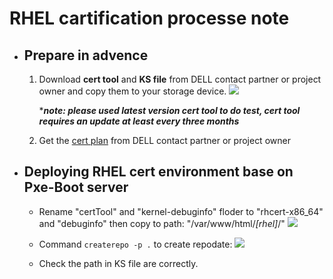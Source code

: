 # RHEL cartification processe note


- ## Prepare in advence

    1. Download **cert tool** and **KS file** from DELL contact partner or project owner and copy them to your storage device.
        ![](https://drive.google.com/u/0/uc?id=1vmXqGqvyuzUaxIeekj-vYWb9huXt3_ip&export=download)
        
        ****note: please used latest version cert tool to do test, cert tool requires an update at least every three months***

    2. Get the [cert plan](https://drive.google.com/drive/folders/1fZv0OvV9PspJNC5exRYGg1QmrkmUtv3H?usp=share_link) from DELL contact partner or project owner
    
- ## Deploying RHEL cert environment base on Pxe-Boot server 

    - Rename "certTool" and "kernel-debuginfo" floder to "rhcert-x86_64" and "debuginfo" then copy to path: "/var/www/html/*[rhel]*/"
        ![](https://drive.google.com/u/0/uc?id=13_NNWEMHCOC_yoNA-klE_Zde9Of2yC5W&export=download)
    - Command `createrepo -p .` to create repodate: 
        ![](https://drive.google.com/u/0/uc?id=10VT_IB8LEbP9sCLkxCs3kkAU7F0bOs-P&export=download)

    - Check the path in KS file are correctly.